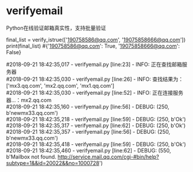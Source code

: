 # verifyemail
Python在线验证邮箱真实性，支持批量验证


final_list = verify_istrue(['190758586@qq.com', '19075858666@qq.com'])  
print(final_list)  #{'190758586@qq.com': True, '19075858666@qq.com': False}  
    

#2018-09-21 18:42:35,017 - verifyemail.py [line:23] - INFO: 正在查找邮箱服务器  
#2018-09-21 18:42:35,030 - verifyemail.py [line:26] - INFO: 查找结果为：['mx3.qq.com', 'mx2.qq.com', 'mx1.qq.com']  
#2018-09-21 18:42:35,030 - verifyemail.py [line:52] - INFO: 正在连接服务器...：mx2.qq.com  
#2018-09-21 18:42:35,160 - verifyemail.py [line:56] - DEBUG: (250, b'newmx33.qq.com')  
#2018-09-21 18:42:35,218 - verifyemail.py [line:59] - DEBUG: (250, b'Ok')  
#2018-09-21 18:42:35,317 - verifyemail.py [line:62] - DEBUG: (250, b'Ok')  
#2018-09-21 18:42:35,357 - verifyemail.py [line:56] - DEBUG: (250, b'newmx33.qq.com')  
#2018-09-21 18:42:35,418 - verifyemail.py [line:59] - DEBUG: (250, b'Ok')  
#2018-09-21 18:42:35,460 - verifyemail.py [line:62] - DEBUG: (550, b'Mailbox not found. http://service.mail.qq.com/cgi-#bin/help?subtype=1&&id=20022&&no=1000728')  
